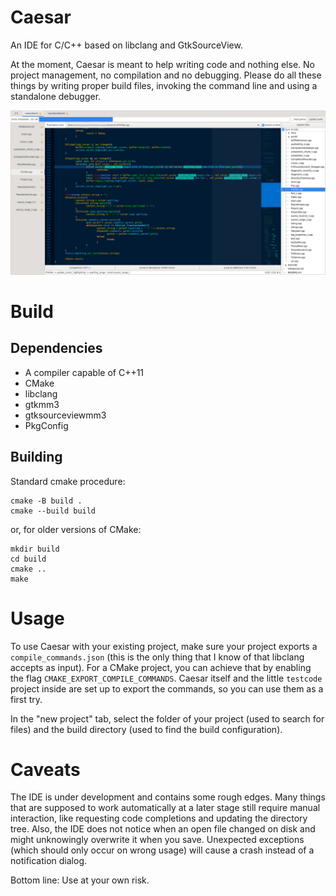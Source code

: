 # Caesar

An IDE for C/C++ based on libclang and GtkSourceView.

At the moment, Caesar is meant to help writing code and nothing else.
No project management, no compilation and no debugging.
Please do all these things by writing proper build files, invoking the command line and using a standalone debugger.

![screenshot](screenshot.png)


# Build

## Dependencies

* A compiler capable of C++11
* CMake
* libclang
* gtkmm3
* gtksourceviewmm3
* PkgConfig

## Building

Standard cmake procedure:

```
cmake -B build .
cmake --build build
```

or, for older versions of CMake:

```
mkdir build
cd build
cmake ..
make
```

# Usage

To use Caesar with your existing project, make sure your project exports a `compile_commands.json`
(this is the only thing that I know of that libclang accepts as input).
For a CMake project, you can achieve that by enabling the flag `CMAKE_EXPORT_COMPILE_COMMANDS`.
Caesar itself and the little `testcode` project inside are
set up to export the commands, so you can use them as a first try.

In the "new project" tab, select the folder of your project (used to search for files) and the build directory
(used to find the build configuration).


# Caveats

The IDE is under development and contains some rough edges.
Many things that are supposed to work automatically at a later stage still require manual interaction, like
requesting code completions and updating the directory tree.
Also, the IDE does not notice when an open file changed on disk and might unknowingly overwrite it when you save.
Unexpected exceptions (which should only occur on wrong usage) will cause a crash instead of a notification dialog.

Bottom line: Use at your own risk.


